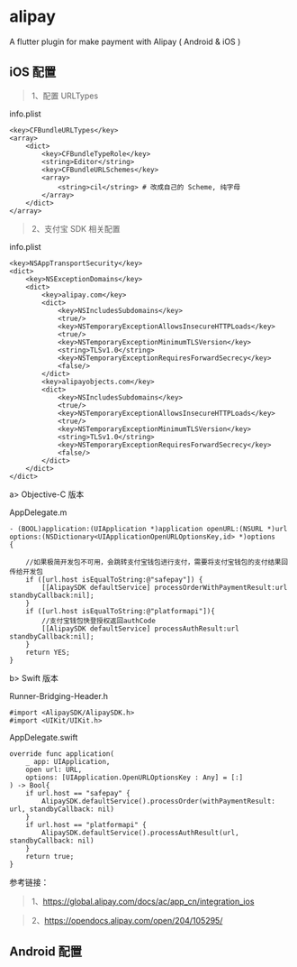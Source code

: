 # alipay

A flutter plugin for make payment with Alipay ( Android & iOS )

## iOS 配置

> 1、配置 URLTypes

info.plist
```
<key>CFBundleURLTypes</key>
<array>
    <dict>
        <key>CFBundleTypeRole</key>
        <string>Editor</string>
        <key>CFBundleURLSchemes</key>
        <array>
            <string>cil</string> # 改成自己的 Scheme, 纯字母
        </array>
    </dict>
</array>
```

> 2、支付宝 SDK 相关配置

info.plist
```
<key>NSAppTransportSecurity</key>
<dict>
    <key>NSExceptionDomains</key>
    <dict>
        <key>alipay.com</key>
        <dict>
            <key>NSIncludesSubdomains</key>
            <true/>
            <key>NSTemporaryExceptionAllowsInsecureHTTPLoads</key>
            <true/>
            <key>NSTemporaryExceptionMinimumTLSVersion</key>
            <string>TLSv1.0</string>
            <key>NSTemporaryExceptionRequiresForwardSecrecy</key>
            <false/>
        </dict>
        <key>alipayobjects.com</key>
        <dict>
            <key>NSIncludesSubdomains</key>
            <true/>
            <key>NSTemporaryExceptionAllowsInsecureHTTPLoads</key>
            <true/>
            <key>NSTemporaryExceptionMinimumTLSVersion</key>
            <string>TLSv1.0</string>
            <key>NSTemporaryExceptionRequiresForwardSecrecy</key>
            <false/>
        </dict>
    </dict>
</dict>
```

a> Objective-C 版本

AppDelegate.m
```
- (BOOL)application:(UIApplication *)application openURL:(NSURL *)url options:(NSDictionary<UIApplicationOpenURLOptionsKey,id> *)options
{
    
    //如果极简开发包不可用，会跳转支付宝钱包进行支付，需要将支付宝钱包的支付结果回传给开发包
    if ([url.host isEqualToString:@"safepay"]) {
        [[AlipaySDK defaultService] processOrderWithPaymentResult:url standbyCallback:nil];
    }
    if ([url.host isEqualToString:@"platformapi"]){
        //支付宝钱包快登授权返回authCode
        [[AlipaySDK defaultService] processAuthResult:url standbyCallback:nil];
    }
    return YES;
}
```

b> Swift 版本

Runner-Bridging-Header.h
```
#import <AlipaySDK/AlipaySDK.h>
#import <UIKit/UIKit.h>
```

AppDelegate.swift
```
override func application(
    _ app: UIApplication,
    open url: URL,
    options: [UIApplication.OpenURLOptionsKey : Any] = [:]
) -> Bool{
    if url.host == "safepay" {
        AlipaySDK.defaultService().processOrder(withPaymentResult: url, standbyCallback: nil)
    }
    if url.host == "platformapi" {
        AlipaySDK.defaultService().processAuthResult(url, standbyCallback: nil)
    }
    return true;
}
```

参考链接：
> 1、https://global.alipay.com/docs/ac/app_cn/integration_ios

> 2、https://opendocs.alipay.com/open/204/105295/



## Android 配置
